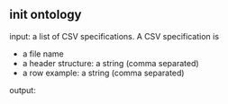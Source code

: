 ## init ontology

input: a list of CSV specifications. A CSV specification is

- a file name
- a header structure: a string (comma separated)
- a row example: a string (comma separated)

output:

